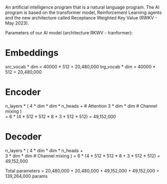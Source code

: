 An artificial intelligence program that is a natural language program. The AI program is based on the transformer model, Reinforcement Learning agents and the new architecture called Receptance Weighted Key Value (RWKV - May 2023).

Parameters of our AI model (architecture RKWV - tranformer):

# Embeddings
src_vocab * dim = 40000 * 512 = 20,480,000
trg_vocab * dim = 40000 * 512 = 20,480,000

# Encoder 
n_layers * (
    4 * dim * dim * n_heads +   # Attention
    3 * dim * dim # Channel mixing
)  
= 6 * (4 * 512 * 512 * 8 + 3 * 512 * 512) 
= 49,152,000

# Decoder
n_layers * (
    4 * dim * dim * n_heads +   
    3 * dim * dim # Channel mixing
)
= 6 * (4 * 512 * 512 * 8 + 3 * 512 * 512)
= 49,152,000

Total parameters = 20,480,000 + 20,480,000 + 49,152,000 + 49,152,000
                 = 139,264,000 params